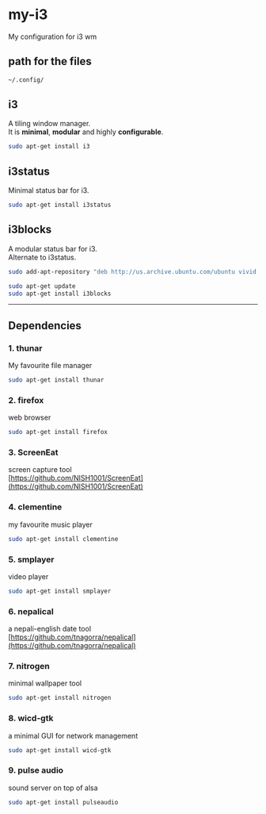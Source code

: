 # my-i3
My configuration for i3 wm

## path for the files
```bash
~/.config/
```

## i3
A tiling window manager.  
It is **minimal**, **modular** and highly **configurable**.

```bash
sudo apt-get install i3
```

## i3status
Minimal status bar for i3.

```bash
sudo apt-get install i3status
```

## i3blocks
A modular status bar for i3.  
Alternate to i3status.  

```bash
sudo add-apt-repository "deb http://us.archive.ubuntu.com/ubuntu vivid main universe"

sudo apt-get update
sudo apt-get install i3blocks
```

---------------------

## Dependencies

### 1. thunar
My favourite file manager  

```bash
sudo apt-get install thunar
```

### 2. firefox
web browser  

```bash
sudo apt-get install firefox
```

### 3. ScreenEat
screen capture tool  
[https://github.com/NISH1001/ScreenEat](https://github.com/NISH1001/ScreenEat)

### 4. clementine
my favourite music player 

```bash
sudo apt-get install clementine
```

### 5. smplayer
video player  

```bash
sudo apt-get install smplayer
```

### 6. nepalical
a nepali-english date tool  
[https://github.com/tnagorra/nepalical](https://github.com/tnagorra/nepalical)

### 7. nitrogen
minimal wallpaper tool  

```bash
sudo apt-get install nitrogen
```

### 8. wicd-gtk
a minimal GUI for network management

```bash
sudo apt-get install wicd-gtk
```

### 9. pulse audio
sound server on top of alsa

```bash
sudo apt-get install pulseaudio
```
